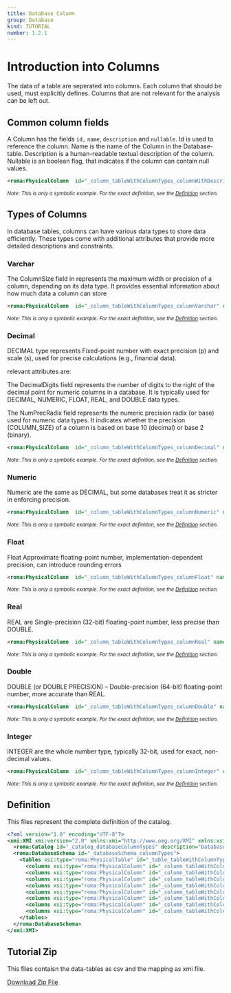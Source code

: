 ```yaml
---
title: Database Column
group: Database
kind: TUTORIAL
number: 1.2.1
---
```

# Introduction into Columns

The data of a table are seperated into columns. Each column that should be used, must explicitly defines. Columns that are not relevant for the analysis can be left out.


## Common column fields

A Column has the fields `id,` `name`, `description` and `nullable`. Id is used to reference the column. Name is the name of the Column in the Database-table. Description is a human-readable textual description of the column. Nullable is an boolean flag, that indicates if the column can contain null values.


```xml
<roma:PhysicalColumn  id="_column_tableWithColumnTypes_columnWithDescription" description="Non nullable Column with description" name="ColumnWithDescription" nullable="true"/>

```
*<small>Note: This is only a symbolic example. For the exact definition, see the [Definition](#definition) section.</small>*
## Types of Columns

In database tables, columns can have various data types to store data efficiently. These types come with additional attributes that provide more detailed descriptions and constraints.

### Varchar

The ColumnSize field in represents the maximum width or precision of a column, depending on its data type. It provides essential information about how much data a column can store


```xml
<roma:PhysicalColumn  id="_column_tableWithColumnTypes_columnVarchar" name="ColumnVarchar" columnSize="255"/>

```
*<small>Note: This is only a symbolic example. For the exact definition, see the [Definition](#definition) section.</small>*
### Decimal

DECIMAL type represents Fixed-point number with exact precision (p) and scale (s), used for precise calculations (e.g., financial data).

relevant attributes are:

The DecimalDigits field represents the number of digits to the right of the decimal point for numeric columns in a database. It is typically used for DECIMAL, NUMERIC, FLOAT, REAL, and DOUBLE data types.

The NumPrecRadix field represents the numeric precision radix (or base) used for numeric data types. It indicates whether the precision (COLUMN_SIZE) of a column is based on base 10 (decimal) or base 2 (binary).


```xml
<roma:PhysicalColumn  id="_column_tableWithColumnTypes_columnDecimal" name="ColumnDecimal" type="Decimal" decimalDigits="2" numPrecRadix="3"/>

```
*<small>Note: This is only a symbolic example. For the exact definition, see the [Definition](#definition) section.</small>*
### Numeric

Numeric are the same as DECIMAL, but some databases treat it as stricter in enforcing precision.

```xml
<roma:PhysicalColumn  id="_column_tableWithColumnTypes_columnNumeric" name="ColumnNumeric" type="Numeric"/>

```
*<small>Note: This is only a symbolic example. For the exact definition, see the [Definition](#definition) section.</small>*
### Float

Float Approximate floating-point number, implementation-dependent precision, can introduce rounding errors

```xml
<roma:PhysicalColumn  id="_column_tableWithColumnTypes_columnFloat" name="ColumnFloat" type="Float"/>

```
*<small>Note: This is only a symbolic example. For the exact definition, see the [Definition](#definition) section.</small>*
### Real

REAL are Single-precision (32-bit) floating-point number, less precise than DOUBLE.

```xml
<roma:PhysicalColumn  id="_column_tableWithColumnTypes_columnReal" name="ColumnReal" type="Real"/>

```
*<small>Note: This is only a symbolic example. For the exact definition, see the [Definition](#definition) section.</small>*
### Double

DOUBLE (or DOUBLE PRECISION) – Double-precision (64-bit) floating-point number, more accurate than REAL.

```xml
<roma:PhysicalColumn  id="_column_tableWithColumnTypes_columnDouble" name="ColumnDouble" type="Double"/>

```
*<small>Note: This is only a symbolic example. For the exact definition, see the [Definition](#definition) section.</small>*
### Integer

INTEGER are the whole number type, typically 32-bit, used for exact, non-decimal values.

```xml
<roma:PhysicalColumn  id="_column_tableWithColumnTypes_columnInteger" name="ColumnInteger" type="Integer"/>

```
*<small>Note: This is only a symbolic example. For the exact definition, see the [Definition](#definition) section.</small>*

## Definition

This files represent the complete definition of the catalog.

```xml
<?xml version="1.0" encoding="UTF-8"?>
<xmi:XMI xmi:version="2.0" xmlns:xmi="http://www.omg.org/XMI" xmlns:xsi="http://www.w3.org/2001/XMLSchema-instance" xmlns:roma="https://www.daanse.org/spec/org.eclipse.daanse.rolap.mapping">
  <roma:Catalog id="_catalog_databaseColumnTypes" description="Database column types and configuration" name="Daanse Tutorial - Database Column" dbschemas="_databaseSchema_columnTypes"/>
  <roma:DatabaseSchema id="_databaseSchema_columnTypes">
    <tables xsi:type="roma:PhysicalTable" id="_table_tableWithColumnTypes" name="TableWithColumnTypes">
      <columns xsi:type="roma:PhysicalColumn" id="_column_tableWithColumnTypes_columnWithDescription" description="Non nullable Column with description" name="ColumnWithDescription" nullable="true"/>
      <columns xsi:type="roma:PhysicalColumn" id="_column_tableWithColumnTypes_columnVarchar" name="ColumnVarchar" columnSize="255"/>
      <columns xsi:type="roma:PhysicalColumn" id="_column_tableWithColumnTypes_columnDecimal" name="ColumnDecimal" type="Decimal" decimalDigits="2" numPrecRadix="3"/>
      <columns xsi:type="roma:PhysicalColumn" id="_column_tableWithColumnTypes_columnNumeric" name="ColumnNumeric" type="Numeric"/>
      <columns xsi:type="roma:PhysicalColumn" id="_column_tableWithColumnTypes_columnFloat" name="ColumnFloat" type="Float"/>
      <columns xsi:type="roma:PhysicalColumn" id="_column_tableWithColumnTypes_columnReal" name="ColumnReal" type="Real"/>
      <columns xsi:type="roma:PhysicalColumn" id="_column_tableWithColumnTypes_columnDouble" name="ColumnDouble" type="Double"/>
      <columns xsi:type="roma:PhysicalColumn" id="_column_tableWithColumnTypes_columnInteger" name="ColumnInteger" type="Integer"/>
    </tables>
  </roma:DatabaseSchema>
</xmi:XMI>

```



## Tutorial Zip
This files contaisn the data-tables as csv and the mapping as xmi file.

<a href="./zip/tutorial.database.column.zip" download>Download Zip File</a>
